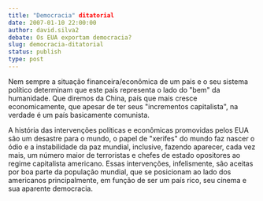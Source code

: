 ```yaml
---
title: "Democracia" ditatorial
date: 2007-01-10 22:00:00
author: david.silva2
debate: Os EUA exportam democracia?
slug: democracia-ditatorial
status: publish 
type: post
---
```


Nem sempre a situação financeira/econômica de um pais e o seu sistema político determinam que este país representa o lado do "bem" da humanidade. Que diremos da China, país que mais cresce economicamente, que apesar de ter seus "incrementos capitalista", na verdade é um país basicamente comunista.   

A história das intervenções políticas e econômicas promovidas pelos EUA são um desastre para o mundo, o papel de "xerifes" do mundo faz nascer o ódio e a instabilidade da paz mundial, inclusive, fazendo aparecer, cada vez mais, um número maior de terroristas e chefes de estado opositores ao regime capitalista americano. Essas intervenções, infelismente, são aceitas por boa parte da população mundial, que se posicionam ao lado dos americanos principalmente, em função de ser um país rico, seu cinema e sua aparente democracia.
